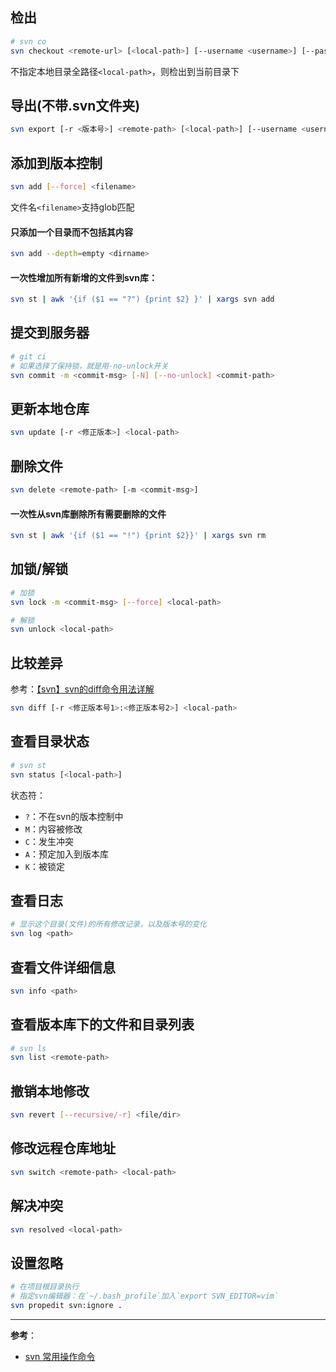 ## 检出
```bash
# svn co
svn checkout <remote-url> [<local-path>] [--username <username>] [--password <password>]
```
不指定本地目录全路径`<local-path>`，则检出到当前目录下

## 导出(不带.svn文件夹)
```bash
svn export [-r <版本号>] <remote-path> [<local-path>] [--username <username>] [--password <password>]
```

## 添加到版本控制
```bash
svn add [--force] <filename>
```
文件名`<filename>`支持glob匹配

#### 只添加一个目录而不包括其内容
```bash
svn add --depth=empty <dirname>
```

#### 一次性增加所有新增的文件到svn库：
```bash
svn st | awk '{if ($1 == "?") {print $2} }' | xargs svn add
```


## 提交到服务器
```bash
# git ci
# 如果选择了保持锁，就是用-no-unlock开关
svn commit -m <commit-msg> [-N] [--no-unlock] <commit-path>
```

## 更新本地仓库
```bash
svn update [-r <修正版本>] <local-path>
```

## 删除文件
```bash
svn delete <remote-path> [-m <commit-msg>]
```

#### 一次性从svn库删除所有需要删除的文件
```bash
svn st | awk '{if ($1 == "!") {print $2}}' | xargs svn rm
```

## 加锁/解锁
```bash
# 加锁
svn lock -m <commit-msg> [--force] <local-path>

# 解锁
svn unlock <local-path>
```

## 比较差异
参考：[【svn】svn的diff命令用法详解](https://blog.csdn.net/dong123dddd/article/details/52451190)
```bash
svn diff [-r <修正版本号1>:<修正版本号2>] <local-path>
```

## 查看目录状态
```bash
# svn st
svn status [<local-path>] 
```
状态符：
- `?`：不在svn的版本控制中
- `M`：内容被修改
- `C`：发生冲突
- `A`：预定加入到版本库
- `K`：被锁定

## 查看日志
```bash
# 显示这个目录(文件)的所有修改记录，以及版本号的变化
svn log <path>
```

## 查看文件详细信息
```bash
svn info <path>
```

## 查看版本库下的文件和目录列表
```bash
# svn ls
svn list <remote-path>
```

## 撤销本地修改
```bash
svn revert [--recursive/-r] <file/dir>
```

## 修改远程仓库地址
```bash
svn switch <remote-path> <local-path>
```

## 解决冲突
```bash
svn resolved <local-path>
```
## 设置忽略
```bash
# 在项目根目录执行
# 指定svn编辑器：在`~/.bash_profile`加入`export SVN_EDITOR=vim`
svn propedit svn:ignore .
```

- - -
**参考**：
- [svn 常用操作命令](https://www.cnblogs.com/liwanggui/archive/2016/06/28/5624147.html)

